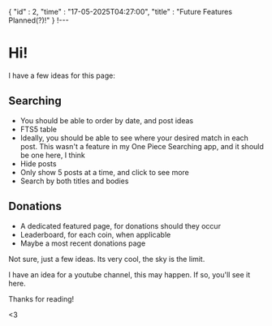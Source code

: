 {
  "id" : 2,
  "time" : "17-05-2025T04:27:00",
  "title" : "Future Features Planned(?)!"
} 
!---

# Hi!

I have a few ideas for this page:
## Searching
  - You should be able to order by date, and post ideas
  - FTS5 table
  - Ideally, you should be able to see where your desired match in each post. This wasn't a feature in my One Piece Searching app, and it should be one here, I think
  - Hide posts
  - Only show 5 posts at a time, and click to see more
  - Search by both titles and bodies
## Donations
  - A dedicated featured page, for donations should they occur
  - Leaderboard, for each coin, when applicable
  - Maybe a most recent donations page

Not sure, just a few ideas. Its very cool, the sky is the limit.

I have an idea for a youtube channel, this may happen. If so, you'll see it here.

Thanks for reading!

<3

